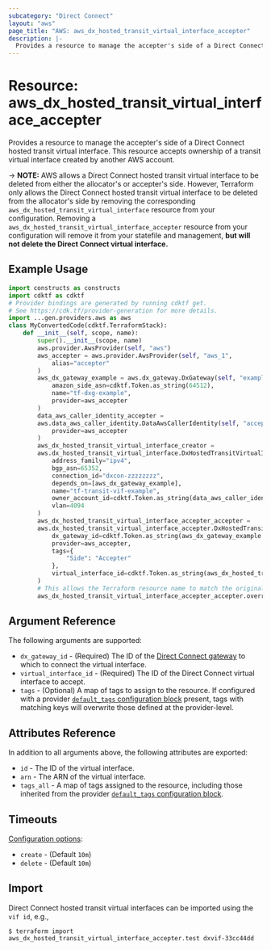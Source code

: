 ```yaml
---
subcategory: "Direct Connect"
layout: "aws"
page_title: "AWS: aws_dx_hosted_transit_virtual_interface_accepter"
description: |-
  Provides a resource to manage the accepter's side of a Direct Connect hosted transit virtual interface.
---
```


# Resource: aws_dx_hosted_transit_virtual_interface_accepter

Provides a resource to manage the accepter's side of a Direct Connect hosted transit virtual interface.
This resource accepts ownership of a transit virtual interface created by another AWS account.

-> **NOTE:** AWS allows a Direct Connect hosted transit virtual interface to be deleted from either the allocator's or accepter's side. However, Terraform only allows the Direct Connect hosted transit virtual interface to be deleted from the allocator's side by removing the corresponding `aws_dx_hosted_transit_virtual_interface` resource from your configuration. Removing a `aws_dx_hosted_transit_virtual_interface_accepter` resource from your configuration will remove it from your statefile and management, **but will not delete the Direct Connect virtual interface.**

## Example Usage

```python
import constructs as constructs
import cdktf as cdktf
# Provider bindings are generated by running cdktf get.
# See https://cdk.tf/provider-generation for more details.
import ...gen.providers.aws as aws
class MyConvertedCode(cdktf.TerraformStack):
    def __init__(self, scope, name):
        super().__init__(scope, name)
        aws.provider.AwsProvider(self, "aws")
        aws_accepter = aws.provider.AwsProvider(self, "aws_1",
            alias="accepter"
        )
        aws_dx_gateway_example = aws.dx_gateway.DxGateway(self, "example",
            amazon_side_asn=cdktf.Token.as_string(64512),
            name="tf-dxg-example",
            provider=aws_accepter
        )
        data_aws_caller_identity_accepter =
        aws.data_aws_caller_identity.DataAwsCallerIdentity(self, "accepter",
            provider=aws_accepter
        )
        aws_dx_hosted_transit_virtual_interface_creator =
        aws.dx_hosted_transit_virtual_interface.DxHostedTransitVirtualInterface(self, "creator",
            address_family="ipv4",
            bgp_asn=65352,
            connection_id="dxcon-zzzzzzzz",
            depends_on=[aws_dx_gateway_example],
            name="tf-transit-vif-example",
            owner_account_id=cdktf.Token.as_string(data_aws_caller_identity_accepter.account_id),
            vlan=4094
        )
        aws_dx_hosted_transit_virtual_interface_accepter_accepter =
        aws.dx_hosted_transit_virtual_interface_accepter.DxHostedTransitVirtualInterfaceAccepter(self, "accepter_5",
            dx_gateway_id=cdktf.Token.as_string(aws_dx_gateway_example.id),
            provider=aws_accepter,
            tags={
                "Side": "Accepter"
            },
            virtual_interface_id=cdktf.Token.as_string(aws_dx_hosted_transit_virtual_interface_creator.id)
        )
        # This allows the Terraform resource name to match the original name. You can remove the call if you don't need them to match.
        aws_dx_hosted_transit_virtual_interface_accepter_accepter.override_logical_id("accepter")
```

## Argument Reference

The following arguments are supported:

* `dx_gateway_id` - (Required) The ID of the [Direct Connect gateway](dx_gateway.html) to which to connect the virtual interface.
* `virtual_interface_id` - (Required) The ID of the Direct Connect virtual interface to accept.
* `tags` - (Optional) A map of tags to assign to the resource. If configured with a provider [`default_tags` configuration block](https://registry.terraform.io/providers/hashicorp/aws/latest/docs#default_tags-configuration-block) present, tags with matching keys will overwrite those defined at the provider-level.

## Attributes Reference

In addition to all arguments above, the following attributes are exported:

* `id` - The ID of the virtual interface.
* `arn` - The ARN of the virtual interface.
* `tags_all` - A map of tags assigned to the resource, including those inherited from the provider [`default_tags` configuration block](https://registry.terraform.io/providers/hashicorp/aws/latest/docs#default_tags-configuration-block).

## Timeouts

[Configuration options](https://developer.hashicorp.com/terraform/language/resources/syntax#operation-timeouts):

- `create` - (Default `10m`)
- `delete` - (Default `10m`)

## Import

Direct Connect hosted transit virtual interfaces can be imported using the `vif id`, e.g.,

```
$ terraform import aws_dx_hosted_transit_virtual_interface_accepter.test dxvif-33cc44dd
```

<!-- cache-key: cdktf-0.17.0-pre.15 input-4bbdd74db64b43ea403b220d464bd21eb4773fb2745c9ae8b462f026de919afd -->